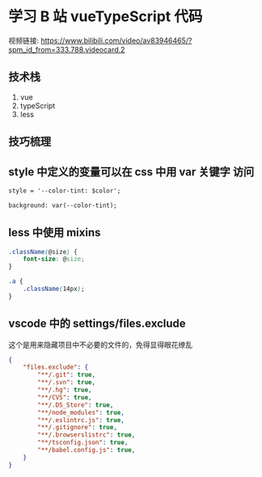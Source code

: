 # 学习 B 站 vueTypeScript 代码
视频链接: https://www.bilibili.com/video/av83946465/?spm_id_from=333.788.videocard.2

## 技术栈
1. vue
2. typeScript
3. less


## 技巧梳理

## style 中定义的变量可以在 css 中用 var 关键字 访问

```html
style = '--color-tint: $color';

background: var(--color-tint);
```

## less 中使用 mixins
```css
.className(@size) {
    font-size: @size;
}

.a {
    .className(14px);
}
```


## vscode 中的 settings/files.exclude 
这个是用来隐藏项目中不必要的文件的，免得显得眼花缭乱

```json
{
    "files.exclude": {
        "**/.git": true,
        "**/.svn": true,
        "**/.hg": true,
        "**/CVS": true,
        "**/.DS_Store": true,
        "**/node_modules": true,
        "**/.eslintrc.js": true,
        "**/.gitignore": true,
        "**/.browserslistrc": true,
        "**/tsconfig.json": true, 
        "**/babel.config.js": true,
    }
}
```